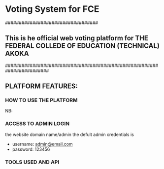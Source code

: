 # Voting System for FCE

##################################
## This is he official web voting platform for THE FEDERAL COLLEDE OF EDUCATION (TECHNICAL) AKOKA
########################################################################

## PLATFORM FEATURES:



### HOW TO USE THE PLATFORM

NB: 

### ACCESS TO ADMIN LOGIN
the website domain name/admin
the defult admin credentials is
* username: admin@email.com
* password: 123456

### TOOLS USED AND API
